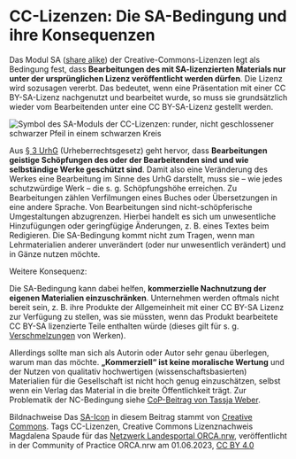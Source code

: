 # CC-Lizenzen: Die SA-Bedingung und ihre Konsequenzen
 
Das Modul SA ([share alike](https://creativecommons.org/licenses/by-sa/4.0/deed.de)) der Creative-Commons-Lizenzen legt als Bedingung fest, dass **Bearbeitungen des mit SA-lizenzierten Materials nur unter der ursprünglichen Lizenz veröffentlicht werden dürfen**.  Die Lizenz wird sozusagen vererbt. Das bedeutet, wenn eine Präsentation  mit einer CC BY-SA-Lizenz nachgenutzt und bearbeitet wurde, so muss sie  grundsätzlich wieder vom Bearbeitenden unter eine CC BY-SA-Lizenz  gestellt werden.

![Symbol des SA-Moduls der CC-Lizenzen: runder, nicht geschlossener schwarzer Pfeil in einem schwarzen Kreis](https://mirrors.creativecommons.org/presskit/icons/sa.xlarge.png  "sa.xlarge.png")
 
Aus [§ 3 UrhG](https://www.gesetze-im-internet.de/urhg/__3.html) (Urheberrechtsgesetz) geht hervor, dass **Bearbeitungen geistige Schöpfungen des oder der Bearbeitenden sind und wie selbständige Werke geschützt sind**.  Damit also eine Veränderung des Werkes eine Bearbeitung im Sinne des  UrhG darstellt, muss sie – wie jedes schutzwürdige Werk – die s. g.  Schöpfungshöhe erreichen. Zu Bearbeitungen zählen Verfilmungen eines  Buches oder Übersetzungen in eine andere Sprache. Von Bearbeitungen sind  nicht-schöpferische Umgestaltungen abzugrenzen. Hierbei handelt es sich  um unwesentliche Hinzufügungen oder geringfügige Änderungen, z. B.  eines Textes beim Redigieren. Die SA-Bedingung kommt nicht zum Tragen,  wenn man Lehrmaterialien anderer unverändert (oder nur unwesentlich  verändert) und in Gänze nutzen möchte.
 
Weitere Konsequenz:
 
Die SA-Bedingung kann dabei helfen, **kommerzielle Nachnutzung der eigenen Materialien einzuschränken**.  Unternehmen werden oftmals nicht bereit sein, z. B. ihre Produkte der  Allgemeinheit mit einer CC BY-SA Lizenz zur Verfügung zu stellen, was  sie müssten, wenn das Produkt bearbeitete CC BY-SA lizenzierte Teile  enthalten würde (dieses gilt für s. g. [Verschmelzungen](https://irights.info/artikel/kombinieren-bearbeiten-remixen-oer-richtig-verwenden/28560) von Werken).
 
Allerdings sollte man sich als Autorin oder Autor sehr genau überlegen, warum man das möchte. **„Kommerziell“ ist keine moralische Wertung**  und der Nutzen von qualitativ hochwertigen (wissenschaftsbasierten)  Materialien für die Gesellschaft ist nicht hoch genug einzuschätzen,  selbst wenn ein Verlag das Material in die breite Öffentlichkeit trägt.  Zur Problematik der NC-Bedingung siehe [CoP-Beitrag von Tassja Weber](https://community.orca.nrw/content/perma?id=79379).
 
Bildnachweise
Das [SA-Icon](https://mirrors.creativecommons.org/presskit/icons/sa.xlarge.png) in diesem Beitrag stammt von [Creative Commons](https://creativecommons.org/about/downloads/).
Tags
CC-Lizenzen, Creative Commons
Lizenznachweis
Magdalena Spaude für das <a href="http://www.orca.nrw/ueber-uns/netzwerk" target="_blank">Netzwerk Landesportal ORCA.nrw</a>, veröffentlicht in der Community of Practice ORCA.nrw am 01.06.2023, <a href="https://creativecommons.org/licenses/by/4.0/" target="_blank">CC BY 4.0</a>
